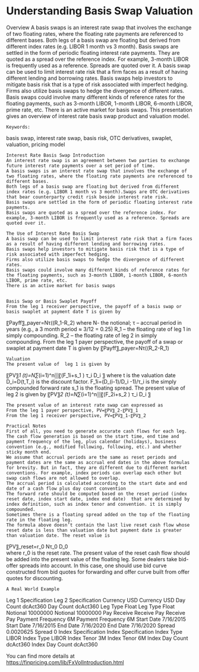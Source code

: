 # Understanding Basis Swap Valuation

Overview
A basis swaps is an interest rate swap that involves the exchange of two floating rates, where the floating rate payments are referenced to different bases. Both legs of a basis swap are floating but derived from different index rates (e.g. LIBOR 1 month vs 3 month).  Basis swaps are settled in the form of periodic floating interest rate payments. They are quoted as a spread over the reference index. For example, 3-month LIBOR is frequently used as a reference. Spreads are quoted over it. 
A basis swap can be used to limit interest rate risk that a firm faces as a result of having different lending and borrowing rates. Basis swaps help investors to mitigate basis risk that is a type of risk associated with imperfect hedging. Firms also utilize basis swaps to hedge the divergence of different rates. Basis swaps could involve many different kinds of reference rates for the floating payments, such as 3-month LIBOR, 1-month LIBOR, 6-month LIBOR, prime rate, etc. There is an active market for basis swaps. This presentation gives an overview of interest rate basis swap product and valuation model. 

	Keywords:
basis swap, interest rate swap, basis risk, OTC derivatives, swaplet, valuation, pricing model

	Interest Rate Basis Swap Introduction
	An interest rate swap is an agreement between two parties to exchange future interest rate payments over a set period of time.
	A basis swaps is an interest rate swap that involves the exchange of two floating rates, where the floating rate payments are referenced to different bases.
	Both legs of a basis swap are floating but derived from different index rates (e.g. LIBOR 1 month vs 3 month).Swaps are OTC derivatives that bear counterparty credit risk beside interest rate risk.
	Basis swaps are settled in the form of periodic floating interest rate payments.
	Basis swaps are quoted as a spread over the reference index. For example, 3-month LIBOR is frequently used as a reference. Spreads are quoted over it.

	The Use of Interest Rate Basis Swap 
	A basis swap can be used to limit interest rate risk that a firm faces as a result of having different lending and borrowing rates.
	Basis swaps help investors to mitigate basis risk that is a type of risk associated with imperfect hedging.
	Firms also utilize basis swaps to hedge the divergence of different rates.
	Basis swaps could involve many different kinds of reference rates for the floating payments, such as 3-month LIBOR, 1-month LIBOR, 6-month LIBOR, prime rate, etc.
	There is an active market for basis swaps


	Basis Swap or Basis Swaplet Payoff
	From the leg 1 receiver perspective, the payoff of a basis swap or basis swaplet at payment date T is given by
〖Payff〗_payer=Nτ((R_1-R_2)
where 
N- the notional;
 τ – accrual period in years (e.g., a 3 month period ≈ 3/12 = 0.25)
R_1 – the floating rate of leg 1 in simply compounding.
R_2 – the floating rate of leg 2 in simply compounding.
	From the leg 1 payer perspective, the payoff of a swap or swaplet at payment date T is given by
〖Payff〗_payer=Nτ((R_2-R_1)

	Valuation
	The present value of  leg 1 is given by
〖PV〗_1 (t)=N∑_(i=1)^n▒〖(F_1i+s_1 ) τ_i D_i 〗
where 
t is the valuation date
D_i=D(t,T_i) is the discount factor.
F_1i=(D_(i-1)/D_i -1)/τ_i is the simply compounded forward rate 
s_1 is the floating spread.
	The present value of leg 2 is given by
〖PV〗_2 (t)=N∑_(i=1)^n▒〖(F_2i+s_2 ) τ_i D_i 〗


	The present value of an interest rate swap can expressed as
	From the leg 1 payer perspective, PV=〖PV〗_2-〖PV〗_1		
	From the leg 1 receiver perspective, PV=〖PV〗_1-〖PV〗_2

	Practical Notes
	First of all, you need to generate accurate cash flows for each leg. The cash flow generation is based on the start time, end time and payment frequency of the leg, plus calendar (holidays), business convention (e.g., modified following, following, etc.) and whether sticky month end.
	We assume that accrual periods are the same as reset periods and payment dates are the same as accrual end dates in the above formulas for brevity. But in fact, they are different due to different market conventions. For example, index periods can overlap each other but swap cash flows are not allowed to overlap.
	The accrual period is calculated according to the start date and end date of a cash flow plus day count convention 
	The forward rate should be computed based on the reset period (index reset date, index start date, index end date)  that are determined by index definition, such as index tenor and convention. it is simply compounded.
	Sometimes there is a floating spread added on the top of the floating rate in the floating leg.
	The formula above doesn’t contain the last live reset cash flow whose reset date is less than valuation date but payment date is greater than valuation date. The reset value is
〖PV〗_reset=r_0 Nτ_0 D_0  
where r_0 is the reset rate. 
	The present value of the reset cash flow should be added into the present value of the floating leg.
	Some dealers take bid-offer spreads into account. In this case, one should use bid curve constructed from bid quotes for forwarding and offer curve built from offer quotes for discounting.

	A Real World Example
Leg 1 Specification	Leg 2 Specification
Currency	USD	Currency	USD
Day Count	dcAct360	Day Count	dcAct360
Leg Type	Float	Leg Type	Float
Notional	10000000	Notional	10000000
Pay Receive	Receive	Pay Receive	Pay
Payment Frequency	6M	Payment Frequency	6M
Start Date	7/16/2015	Start Date	7/16/2015
End Date	7/16/2020	End Date	7/16/2020
Spread	0.0020625	Spread	0
Index Specification	Index Specification
Index Type	LIBOR	Index Type	LIBOR
Index Tenor	3M	Index Tenor	6M
Index Day Count	dcAct360	Index Day Count	dcAct360



You can find more details at
https://finpricing.com/lib/FxVolIntroduction.html

